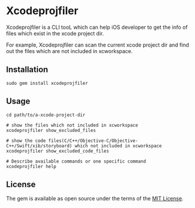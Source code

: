 # Xcodeprojfiler

Xcodeprojfiler is a CLI tooL which can help iOS developer to get the info of files which exist in the xcode project dir.

For example, Xcodeprojfiler can scan the current xcode project dir and find out the files which are not included in xcworkspace.


## Installation

```shell
sudo gem install xcodeprojfiler
```
## Usage

```shell
cd path/to/a-xcode-project-dir

# show the files which not included in xcworkspace 
xcodeprojfiler show_excluded_files

# show the code files(C/C++/Objective-C/Objective-C++/Swift/xib/storyboard) which not included in xcworkspace
xcodeprojfiler show_excluded_code_files

# Describe available commands or one specific command
xcodeprojfiler help
```

## License

The gem is available as open source under the terms of the [MIT License](https://opensource.org/licenses/MIT).

